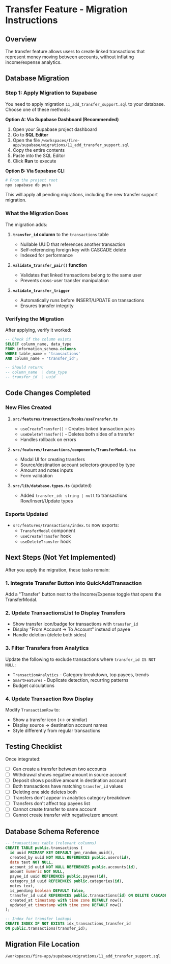 # Transfer Feature - Migration Instructions

## Overview
The transfer feature allows users to create linked transactions that represent money moving between accounts, without inflating income/expense analytics.

## Database Migration

### Step 1: Apply Migration to Supabase

You need to apply migration `11_add_transfer_support.sql` to your database. Choose one of these methods:

**Option A: Via Supabase Dashboard (Recommended)**
1. Open your Supabase project dashboard
2. Go to **SQL Editor**
3. Open the file `/workspaces/fire-app/supabase/migrations/11_add_transfer_support.sql`
4. Copy the entire contents
5. Paste into the SQL Editor
6. Click **Run** to execute

**Option B: Via Supabase CLI**
```bash
# From the project root
npx supabase db push
```

This will apply all pending migrations, including the new transfer support migration.

### What the Migration Does

The migration adds:

1. **`transfer_id` column** to the `transactions` table
   - Nullable UUID that references another transaction
   - Self-referencing foreign key with CASCADE delete
   - Indexed for performance

2. **`validate_transfer_pair()` function**
   - Validates that linked transactions belong to the same user
   - Prevents cross-user transfer manipulation

3. **`validate_transfer_trigger`**
   - Automatically runs before INSERT/UPDATE on transactions
   - Ensures transfer integrity

### Verifying the Migration

After applying, verify it worked:

```sql
-- Check if the column exists
SELECT column_name, data_type 
FROM information_schema.columns 
WHERE table_name = 'transactions' 
AND column_name = 'transfer_id';

-- Should return:
-- column_name  | data_type
-- transfer_id  | uuid
```

## Code Changes Completed

### New Files Created

1. **`src/features/transactions/hooks/useTransfer.ts`**
   - `useCreateTransfer()` - Creates linked transaction pairs
   - `useDeleteTransfer()` - Deletes both sides of a transfer
   - Handles rollback on errors

2. **`src/features/transactions/components/TransferModal.tsx`**
   - Modal UI for creating transfers
   - Source/destination account selectors grouped by type
   - Amount and notes inputs
   - Form validation

3. **`src/lib/database.types.ts`** (updated)
   - Added `transfer_id: string | null` to transactions Row/Insert/Update types

### Exports Updated

- `src/features/transactions/index.ts` now exports:
  - `TransferModal` component
  - `useCreateTransfer` hook
  - `useDeleteTransfer` hook

## Next Steps (Not Yet Implemented)

After you apply the migration, these tasks remain:

### 1. Integrate Transfer Button into QuickAddTransaction
Add a "Transfer" button next to the Income/Expense toggle that opens the TransferModal.

### 2. Update TransactionsList to Display Transfers
- Show transfer icon/badge for transactions with `transfer_id`
- Display "From Account → To Account" instead of payee
- Handle deletion (delete both sides)

### 3. Filter Transfers from Analytics
Update the following to exclude transactions where `transfer_id IS NOT NULL`:
- `TransactionAnalytics` - Category breakdown, top payees, trends
- `SmartFeatures` - Duplicate detection, recurring patterns
- Budget calculations

### 4. Update Transaction Row Display
Modify `TransactionRow` to:
- Show a transfer icon (↔️ or similar)
- Display source → destination account names
- Style differently from regular transactions

## Testing Checklist

Once integrated:

- [ ] Can create a transfer between two accounts
- [ ] Withdrawal shows negative amount in source account
- [ ] Deposit shows positive amount in destination account
- [ ] Both transactions have matching `transfer_id` values
- [ ] Deleting one side deletes both
- [ ] Transfers don't appear in analytics category breakdown
- [ ] Transfers don't affect top payees list
- [ ] Cannot create transfer to same account
- [ ] Cannot create transfer with negative/zero amount

## Database Schema Reference

```sql
-- transactions table (relevant columns)
CREATE TABLE public.transactions (
  id uuid PRIMARY KEY DEFAULT gen_random_uuid(),
  created_by uuid NOT NULL REFERENCES public.users(id),
  date text NOT NULL,
  account_id uuid NOT NULL REFERENCES public.accounts(id),
  amount numeric NOT NULL,
  payee_id uuid REFERENCES public.payees(id),
  category_id uuid REFERENCES public.categories(id),
  notes text,
  is_pending boolean DEFAULT false,
  transfer_id uuid REFERENCES public.transactions(id) ON DELETE CASCADE, -- NEW
  created_at timestamp with time zone DEFAULT now(),
  updated_at timestamp with time zone DEFAULT now()
);

-- Index for transfer lookups
CREATE INDEX IF NOT EXISTS idx_transactions_transfer_id 
ON public.transactions(transfer_id);
```

## Migration File Location

`/workspaces/fire-app/supabase/migrations/11_add_transfer_support.sql`
